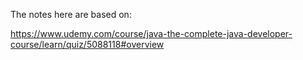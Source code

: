 The notes here are based on:

https://www.udemy.com/course/java-the-complete-java-developer-course/learn/quiz/5088118#overview